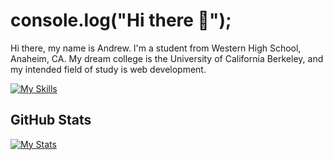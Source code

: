 # console.log("Hi there 👋");
Hi there, my name is Andrew. I'm a student from Western High School, Anaheim, CA. My dream college is the University of California Berkeley, and my intended field of study is web development.

[![My Skills](https://skillicons.dev/icons?i=linux,github,git,js,ts,cpp,cmake,py,express,mysql,graphql,apollo,webpack,react,nodejs,html,css&perline=17)](https://skillicons.dev)

## GitHub Stats
[![My Stats](https://github-readme-stats.vercel.app/api?username=andrewtrann777&show_icons=true&theme=dark)](https://github-readme-stats.vercel.app)
